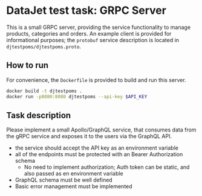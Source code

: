 # DataJet test task: GRPC Server

This is a small GRPC server, providing the service functionality to manage products, categories and orders.
An example client is provided for informational purposes; the `protobuf` service description is located in `djtestpoms/djtestpoms.proto`.

## How to run

For convenience, the `Dockerfile` is provided to build and run this server.

```bash
docker build -t djtestpoms .
docker run -p8080:8080 djtestpoms --api-key $API_KEY
```

## Task description

Please implement a small Apollo/GraphQL service, that consumes data from the gRPC service and exposes it to the users via the GraphQL API.

- the service should accept the API key as an environment variable
- all of the endpoints must be protected with an Bearer Authorization schema
  - No need to implement authorization; Auth token can be static, and also passed as en environment variable
- GraphQL schema must be well defined
- Basic error management must be implemented
